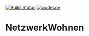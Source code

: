 [![Build Status](https://travis-ci.org/NetzwerkWohnen/NWW.svg?branch=master)](https://travis-ci.org/NetzwerkWohnen/NWW)
[![codecov](https://codecov.io/gh/NetzwerkWohnen/NWW/branch/master/graph/badge.svg)](https://codecov.io/gh/NetzwerkWohnen/NWW)


# NetzwerkWohnen
